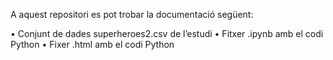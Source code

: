 A aquest repositori es pot trobar la documentació següent:

• Conjunt de dades superheroes2.csv de l’estudi
• Fitxer .ipynb amb el codi Python
• Fixer .html amb el codi Python


